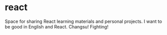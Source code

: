 # react
Space for sharing React learning materials and personal projects.
I want to be good in English and React. Changsu! Fighting!